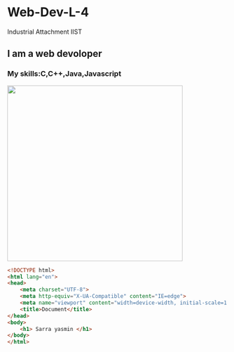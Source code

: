 # Web-Dev-L-4
Industrial Attachment IIST
## I am a web devoloper
### My skills:C,C++,Java,Javascript
<img aling="right" width="400" src="https://as2.ftcdn.net/v2/jpg/02/78/37/47/1000_F_278374738_ypRn0utOVnebuhmpSrDiwkzFsdqEm0aa.jpg">

~~~HTML
<!DOCTYPE html>
<html lang="en">
<head>
    <meta charset="UTF-8">
    <meta http-equiv="X-UA-Compatible" content="IE=edge">
    <meta name="viewport" content="width=device-width, initial-scale=1.0">
    <title>Document</title>
</head>
<body>
    <h1> Sarra yasmin </h1>
</body>
</html>
~~~
